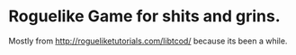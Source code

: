 # Roguelike Game for shits and grins.
Mostly from http://rogueliketutorials.com/libtcod/ because its been a while.